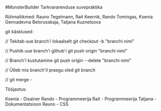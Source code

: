 #MonsterBuilder
Tarkvararenduse suvepraktika

Rühmaliikmed:
Rauno Tegelmann, Rait Keernik, Rando Tomingas, Ksenia Gennadevna Belorusskaja, Tatjana Kuznetsova


git käsklused:

// Tekitab uue branch'i lokaalselt
git checkout -b "branchi nimi"

// Pushib uue branch'i github'i
git push origin "branchi nimi"

// Branch'i kustutamine
git push origin --delete "branchi nimi"

// Ütleb mis branch'il praegu oled 
git branch

// 
git merge -


Tööjaotus:

Ksenia - Disainer
Rando - Programmeerija
Rait - Programmeerija
Tatjana - Dokumentatsioon
Rauno - CSS
